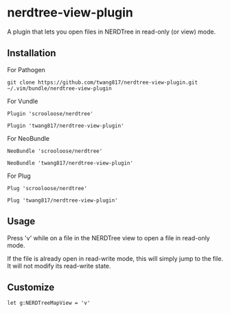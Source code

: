 nerdtree-view-plugin
====================

A plugin that lets you open files in NERDTree in read-only (or view) mode.

## Installation

For Pathogen

`git clone https://github.com/twang817/nerdtree-view-plugin.git ~/.vim/bundle/nerdtree-view-plugin`

For Vundle

`Plugin 'scrooloose/nerdtree'`

`Plugin 'twang817/nerdtree-view-plugin'`

For NeoBundle

`NeoBundle 'scrooloose/nerdtree'`

`NeoBundle 'twang817/nerdtree-view-plugin'`

For Plug

`Plug 'scrooloose/nerdtree'`

`Plug 'twang817/nerdtree-view-plugin'`

## Usage

Press 'v' while on a file in the NERDTree view to open a file in read-only mode.

If the file is already open in read-write mode, this will simply jump to the file.  It will not modify its read-write
state.

## Customize

`let g:NERDTreeMapView = 'v'`
